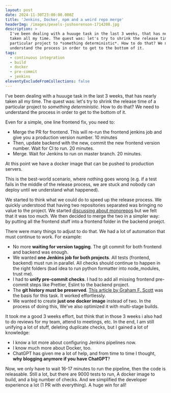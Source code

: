 ```yaml
---
layout: post
date: 2024-11-30T23:00:00.000Z
title: 'Jenkins, Docker, npm and a weird repo merge'
headerImg: /images/pexels-joshsorenson-1714208.jpg
description: >
  I've been dealing with a huuuge task in the last 3 weeks, that has nearly
  taken all my time. The quest was: let's try to shrink the release time of a
  particular project to *something deterministic*. How to do that? We need to
  understand the process in order to get to the bottom of it.
tags:
  - continuous integration
  - build
  - docker
  - pre-commit
  - jenkins
eleventyExcludeFromCollections: false
---
```


I've been dealing with a huuuge task in the last 3 weeks, that has nearly taken all my time. The quest was: let's try to shrink the release time of a particular project to *something deterministic*. How to do that? We need to understand the process in order to get to the bottom of it.

Even for a simple, one line frontend fix, you need to:

* Merge the PR for frontend. This will re-run the frontend jenkins job and give you a production version number. 10 minutes
* Then, update backend with the new, commit the new frontend version number. Wait for CI to run. 20 minutes.
* Merge. Wait for Jenkins to run on master branch. 20 minutes.

At this point we have a docker image that can be pushed to production servers.

This is the best-world scenario, where nothing goes wrong (e.g. if a test fails in the middle of the release process, we are stuck and nobody can deploy until we understand what happened).

We started to think what we could do to speed up the release process. We quickly understood that having two repositories separated was bringing no value to the project. We started [discussing about monorepos](https://michelenasti.com/2024/monorepos/ "What I got so far about monorepos") but we felt that it was too much. We then decided to merge the two in a simpler way: by putting all the frontend stuff into a frontend folder in the backend proejct.

There were many things to adjust to do that. We had a lot of automation that must continue to work. For example:

* No more **waiting for version tagging**. The git commit for both frontend and backend was enough.
* We wanted **one Jenkins job for both projects**. All tests (frontend, backend) must run in parallel. All checks should continue to happen in the right folders (bad idea to run python formatter into node\_modules, trust me).
* I had to **unify pre-commit checks**. I had to add all missing frontend pre-commit steps like Prettier, Eslint to the backend project.
* The **git history must be preserved**. [This article by Graham F. Scott](https://gfscott.com/blog/merge-git-repos-and-keep-commit-history/) was the basis for this task. It worked effortlessly.
* We wanted to create **just one docker image** instead of two. In the process of doing this, We've also optimized it with multi-stage builds.

It took me a good 3 weeks effort, but think that in those 3 weeks i also had to do reviews for my team, attend to meetings, etc. In the end, I am still unifying a lot of stuff, deleting duplicate checks, but I gained a lot of knowledge:

* I know a lot more about configuring Jenkins pipelines now.
* I know much more about Docker, too.
* ChatGPT has given me a lot of help, and from time to time I thought, **why blogging anymore if you have ChatGPT**?

Now, we only have to wait 16-17 minutes to run the pipeline, then the code is releasable. Still a lot, but there are 9000 tests to run, A docker image to build, and a big number of checks. And we simplified the developer experience a lot (1 PR with everything). A huge win for all!
